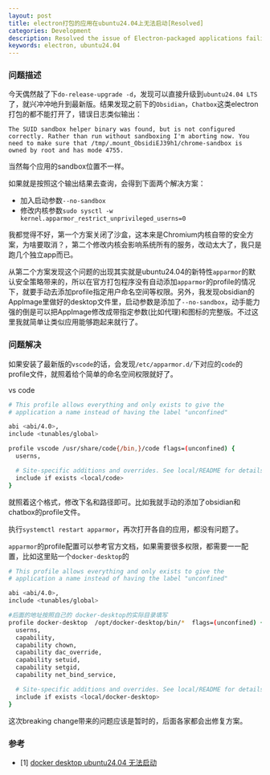 ```yaml
---
layout: post
title: electron打包的应用在ubuntu24.04上无法启动[Resolved]
categories: Development
description: Resolved the issue of Electron-packaged applications failing to start on Ubuntu 24.04.
keywords: electron, ubuntu24.04
---
```


### 问题描述
今天偶然敲了下`do-release-upgrade -d`，发现可以直接升级到`ubuntu24.04 LTS`了，就兴冲冲地升到最新版。结果发现之前下的`Obsidian`，`Chatbox`这类electron打包的都不能打开了，错误日志类似输出：
```shell
The SUID sandbox helper binary was found, but is not configured correctly. Rather than run without sandboxing I'm aborting now. You need to make sure that /tmp/.mount_ObsidiEJ39h1/chrome-sandbox is owned by root and has mode 4755.
```
当然每个应用的sandbox位置不一样。

如果就是按照这个输出结果去查询，会得到下面两个解决方案：
- 加入启动参数`--no-sandbox`
- 修改内核参数`sudo sysctl -w kernel.apparmor_restrict_unprivileged_userns=0`

我都觉得不好，第一个方案关闭了沙盒，这本来是Chromium内核自带的安全方案，为啥要取消？，第二个修改内核会影响系统所有的服务，改动太大了，我只是跑几个独立app而已。

从第二个方案发现这个问题的出现其实就是ubuntu24.04的新特性`apparmor`的默认安全策略带来的，所以在官方打包程序没有自动添加`apparmor`的profile的情况下，就要手动去添加profile指定用户命名空间等权限。另外，我发现obsidian的AppImage里做好的desktop文件里，启动参数是添加了`--no-sandbox`，动手能力强的倒是可以把AppImage修改成带指定参数(比如代理)和图标的完整版。不过这里我就简单让类似应用能够跑起来就行了。


### 问题解决
如果安装了最新版的`vscode`的话，会发现`/etc/apparmor.d/`下对应的`code`的profile文件，就照着给个简单的命名空间权限就好了。

vs code
```bash
# This profile allows everything and only exists to give the
# application a name instead of having the label "unconfined"

abi <abi/4.0>,
include <tunables/global>

profile vscode /usr/share/code{/bin,}/code flags=(unconfined) {
  userns,

  # Site-specific additions and overrides. See local/README for details.
  include if exists <local/code>
}
```

就照着这个格式，修改下名和路径即可。比如我就手动的添加了obsidian和chatbox的profile文件。

执行`systemctl restart apparmor`，再次打开各自的应用，都没有问题了。

`apparmor`的profile配置可以参考官方文档，如果需要很多权限，都需要一一配置，比如这里贴一个`docker-desktop`的
```bash
# This profile allows everything and only exists to give the
# application a name instead of having the label "unconfined"

abi <abi/4.0>,
include <tunables/global>

#后面的地址按照自己的 docker-desktop的实际目录填写
profile docker-desktop  /opt/docker-desktop/bin/*  flags=(unconfined) {
  userns,
  capability,
  capability chown,
  capability dac_override,
  capability setuid,
  capability setgid,
  capability net_bind_service,

  # Site-specific additions and overrides. See local/README for details.
  include if exists <local/docker-desktop>
}
```
这次breaking change带来的问题应该是暂时的，后面各家都会出修复方案。

### 参考
- [1] [docker desktop ubuntu24.04 无法启动](https://juejin.cn/post/7376556275972522047)